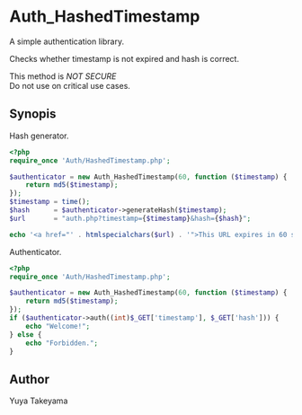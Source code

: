 Auth\_HashedTimestamp
=====================

A simple authentication library.

Checks whether timestamp is not expired and hash is correct.

This method is *NOT SECURE*  
Do not use on critical use cases.

Synopis
-------

Hash generator.

```php
<?php
require_once 'Auth/HashedTimestamp.php';

$authenticator = new Auth_HashedTimestamp(60, function ($timestamp) {
    return md5($timestamp);
});
$timestamp = time();
$hash      = $authenticator->generateHash($timestamp);
$url       = "auth.php?timestamp={$timestamp}&hash={$hash}";

echo '<a href="' . htmlspecialchars($url) . '">This URL expires in 60 seconds</a>';
```

Authenticator.

```php
<?php
require_once 'Auth/HashedTimestamp.php';

$authenticator = new Auth_HashedTimestamp(60, function ($timestamp) {
    return md5($timestamp);
});
if ($authenticator->auth((int)$_GET['timestamp'], $_GET['hash'])) {
    echo "Welcome!";
} else {
    echo "Forbidden.";
}
```

Author
------

Yuya Takeyama
